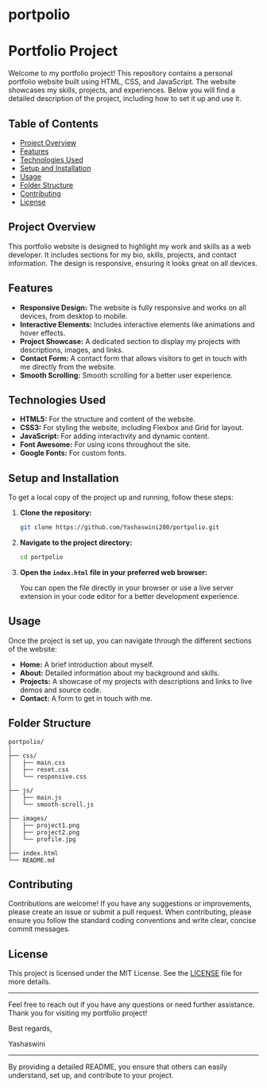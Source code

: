 # portpolio
# Portfolio Project

Welcome to my portfolio project! This repository contains a personal portfolio website built using HTML, CSS, and JavaScript. The website showcases my skills, projects, and experiences. Below you will find a detailed description of the project, including how to set it up and use it.

## Table of Contents

- [Project Overview](#project-overview)
- [Features](#features)
- [Technologies Used](#technologies-used)
- [Setup and Installation](#setup-and-installation)
- [Usage](#usage)
- [Folder Structure](#folder-structure)
- [Contributing](#contributing)
- [License](#license)

## Project Overview

This portfolio website is designed to highlight my work and skills as a web developer. It includes sections for my bio, skills, projects, and contact information. The design is responsive, ensuring it looks great on all devices.

## Features

- **Responsive Design:** The website is fully responsive and works on all devices, from desktop to mobile.
- **Interactive Elements:** Includes interactive elements like animations and hover effects.
- **Project Showcase:** A dedicated section to display my projects with descriptions, images, and links.
- **Contact Form:** A contact form that allows visitors to get in touch with me directly from the website.
- **Smooth Scrolling:** Smooth scrolling for a better user experience.

## Technologies Used

- **HTML5:** For the structure and content of the website.
- **CSS3:** For styling the website, including Flexbox and Grid for layout.
- **JavaScript:** For adding interactivity and dynamic content.
- **Font Awesome:** For using icons throughout the site.
- **Google Fonts:** For custom fonts.

## Setup and Installation

To get a local copy of the project up and running, follow these steps:

1. **Clone the repository:**

   ```sh
   git clone https://github.com/Yashaswini200/portpolio.git
   ```

2. **Navigate to the project directory:**

   ```sh
   cd portpolio
   ```

3. **Open the `index.html` file in your preferred web browser:**

   You can open the file directly in your browser or use a live server extension in your code editor for a better development experience.

## Usage

Once the project is set up, you can navigate through the different sections of the website:

- **Home:** A brief introduction about myself.
- **About:** Detailed information about my background and skills.
- **Projects:** A showcase of my projects with descriptions and links to live demos and source code.
- **Contact:** A form to get in touch with me.

## Folder Structure

```
portpolio/
│
├── css/
│   ├── main.css
│   ├── reset.css
│   └── responsive.css
│
├── js/
│   ├── main.js
│   └── smooth-scroll.js
│
├── images/
│   ├── project1.png
│   ├── project2.png
│   └── profile.jpg
│
├── index.html
└── README.md
```

## Contributing

Contributions are welcome! If you have any suggestions or improvements, please create an issue or submit a pull request. When contributing, please ensure you follow the standard coding conventions and write clear, concise commit messages.

## License

This project is licensed under the MIT License. See the [LICENSE](LICENSE) file for more details.

---

Feel free to reach out if you have any questions or need further assistance. Thank you for visiting my portfolio project!

Best regards,

Yashaswini

---

By providing a detailed README, you ensure that others can easily understand, set up, and contribute to your project.
